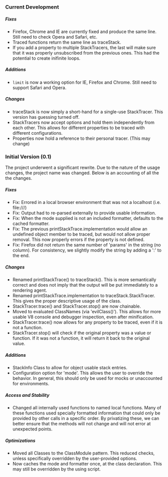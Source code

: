 ### Current Development

##### Fixes

* Firefox, Chrome and IE are currently fixed and produce the same line. Still need to check Opera and Safari, etc.
* Traced functions return the same line as traceStack.
* If you add a property to multiple StackTracers, the last will make sure that it was properly unsubscribed from the previous ones. This had the potential to create inifinite loops.

##### Additions

* `limit` is now a working option for IE, Firefox and Chrome. Still need to support Safari and Opera.

##### Changes

* traceStack is now simply a short-hand for a single-use StackTracer. This version has guessing turned off.
* StackTracers now accept options and hold them independently from each other. This allows for different properties to be traced with different configurations.
* Properties now hold a reference to their personal tracer. (This may change) 

### Initial Version (0.1)

The project underwent a significant rewrite. Due to the nature of the usage changes, the project name was changed. Below is an accounting of all the the changes.

##### Fixes

* Fix: Errored in a local browser environment that was not a localhost (i.e. file:///)
* Fix: Output had to re-parsed externally to provide usable information.
* Fix: When the mode supplied is not an included formatter, defaults to the cached formatter.
* Fix: The previous printStackTrace.implementation would allow an undefined object member to be traced, but would not allow proper removal. This now properly errors if the property is not defined.
* Fix: Firefox did not return the same number of 'params' in the string (no column). For consistency, we slightly modify the string by adding a ':' to the end.

##### Changes

* Renamed printStackTrace() to traceStack(). This is more semantically correct and does not imply that the output will be put immediately to a rendering agent.
* Renamed printStackTrace.implementation to traceStack.StackTracer. This gives the proper descriptive usage of the class.
* StackTracer.trace() and StackTracer.stop() are now chainable.
* Moved to evaluated ClassNames (via 'evilClass()').  This allows for more usable V8 console and debugger inspection, even after minification.
* StackTracer.trace() now allows for any property to be traced, even if it is not a function.
* StackTracer.stop() will check if the original property was a value or function. If it was not a function, it will return it back to the original value.

##### Additions

* StackInfo Class to allow for object usable stack entries.
* Configuration option for 'mode'. This allows the user to override the behavior. In general, this should only be used for mocks or unaccounted for environments.

##### Access and Stability

* Changed all internally used functions to named local functions. Many of these functions used specially formatted information that could only be provided by other calls in a specific order. By privatizing these, we can better ensure that the methods will not change and will not error at unexpected points.

##### Optimizations

* Moved all Classes to the ClassModule pattern. This reduced checks, unless specifically overridden by the user-provided options.
* Now caches the mode and formatter once, at the class declaration. This may still be overridden by the using script.